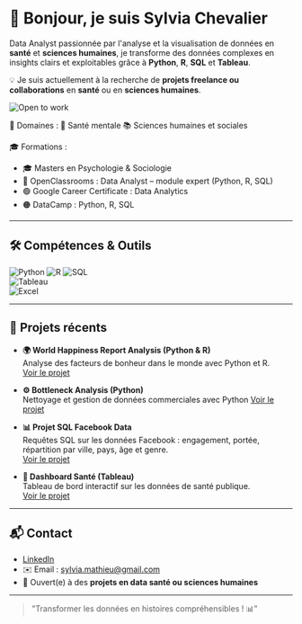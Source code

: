 # 👋 Bonjour, je suis Sylvia Chevalier

Data Analyst passionnée par l'analyse et la visualisation de données en **santé** et **sciences humaines**, je transforme des données complexes en insights clairs et exploitables grâce à **Python**, **R**, **SQL** et **Tableau**.  

💡 Je suis actuellement à la recherche de **projets freelance ou collaborations** en **santé** ou en **sciences humaines**.  

![Open to work](https://img.shields.io/badge/Open%20to%20Work-Freelance-green?style=flat-square)

🎯 Domaines : 🧠 Santé mentale 📚 Sciences humaines et sociales

   🎓 Formations :  
- 🎓 Masters en Psychologie & Sociologie  
- 📘 OpenClassrooms : Data Analyst – module expert (Python, R, SQL)  
- 🟢 Google Career Certificate : Data Analytics  
- 🟠 DataCamp : Python, R, SQL

---

## 🛠 Compétences & Outils

![Python](https://img.shields.io/badge/-Python-3776AB?style=flat-square&logo=python&logoColor=white) 
![R](https://img.shields.io/badge/-R-276DC3?style=flat-square&logo=r&logoColor=white) 
![SQL](https://img.shields.io/badge/-SQL-00758F?style=flat-square&logo=postgresql&logoColor=white)  
![Tableau](https://img.shields.io/badge/-Tableau-E97627?style=flat-square&logo=tableau&logoColor=white)  
![Excel](https://img.shields.io/badge/-Excel-217346?style=flat-square&logo=microsoft-excel&logoColor=white)  

---

## 📂 Projets récents

- **🌍 World Happiness Report Analysis (Python & R)**  
  Analyse des facteurs de bonheur dans le monde avec Python et R.  
  [Voir le projet](https://github.com/tonpseudo/world-happiness)

- **⚙️ Bottleneck Analysis (Python)**  
  Nettoyage et gestion de données commerciales avec Python
  [Voir le projet](https://github.com/tonpseudo/bottleneck)

- **📊 Projet SQL Facebook Data**  
  Requêtes SQL sur les données Facebook : engagement, portée, répartition par ville, pays, âge et genre.  
  [Voir le projet](https://github.com/tonpseudo/facebook-sql)

- **💉 Dashboard Santé (Tableau)**  
  Tableau de bord interactif sur les données de santé publique.  
  [Voir le projet](https://github.com/tonpseudo/dashboard-sante)

--- 

## 📬 Contact

- [LinkedIn](https://www.linkedin.com/in/sylvia-chevalier-data-analyst)  
- ✉️ Email : sylvia.mathieu@gmail.com  
- 💼 Ouvert(e) à des **projets en data santé ou sciences humaines**

---

> "Transformer les données en histoires compréhensibles ! 📊"
